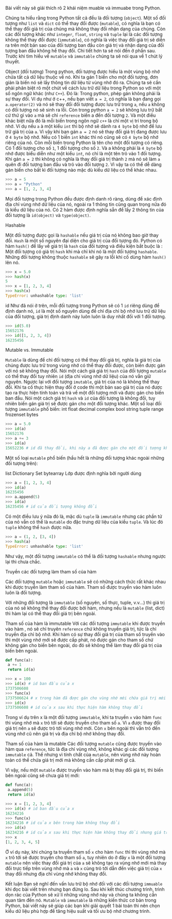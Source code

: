 Bài viết này sẽ giải thích rõ 2 khái niệm muable và immuabe trong Python.

Chúng ta hiểu rằng trong Python tất cả đều là đối tượng (`object`). Một số đối tượng như `list` và `dict` có thể thay đổi được (`mutable`), có nghĩa là bạn có thể thay đổi giá trị của chúng mà không thay đổi nhận dạng của chúng. 
Còn các đối tượng khác như `integer`, `float`, `string` và `tuple` lại là các đối tượng không thể thay đổi được (`immutable`), có nghĩa là việc thay đổi giá trị sẽ diễn ra trên một bản sao của đối tượng ban đầu còn giá trị và nhận dạng của đối tượng ban đầu không hề thay đổi. Chi tiết hơn ta sẽ nói đến ở phần sau.
Trước khi tìm hiểu về `mutable` và `immutable` chúng ta sẽ nói qua về 1 chút lý thuyết.

Object (đối tượng) 
Trong python, đối tượng được hiểu là một vùng bộ nhớ chứa tất cả dữ liệu thuộc về nó. Khi ta gán 1 biến cho một đối tượng, đơn giản là biến nó sẽ lấy thông tin dữ liệu từ vùng nhớ đó ra. 
Chúng ta sẽ cần phải phân biệt rõ một chút về cách lưu trữ dữ liệu trong Python so với một số ngôn ngữ khác (như `C++`). Đó là:
Trong python, phép gán không phải là sự thay đổi. Ví dụ như ở c++, nếu bạn viết `a = 2`, có nghĩa là bạn đang gọi `a.operator(2)` và nó sẽ thay đổi đối tượng được lưu trữ trong `a`, nếu `a` không có đối tượng nó sẽ sinh ra lỗi. Còn trong python `a = 2` sẽ không lưu trữ bất cứ thứ gì vào `a` mà sẽ chỉ `reference` biến a đến đối tượng `2`.
Và một điều khác biệt nữa đó là mỗi biến trong ngôn ngữ `c++` là chỉ một vị trí trong bộ nhớ. Ví dụ nếu `a` à một kiểu `int` thì bộ nhớ sẽ dành ra `4 byte` bộ nhớ để lưu trữ giá trị của `a`. Vì vậy khi bạn gán `a = 2` nó sẽ thay đổi giá trị đang được lưu ở `4 byte` bộ nhớ. Nếu có 1 biến `int` khác thì nó cũng sẽ có `4 byte` bộ nhớ riêng của nó.
Còn mỗi biến trong Python là tên cho một đối tượng có riêng. Có 1 đối tượng cho số `1`, 1 đối tượng cho số `2`.
Và a không phải là `4 byte` bộ nhớ được biểu diễn như một kiểu `int`, nó chỉ là một tên trỏ vào 1 đối tượng. Khi gán `a = 2` thì không có nghĩa là thay đổi giá trị thành `2` mà nó sẽ làm `a` quên đi đối tượng ban đầu và trỏ vào đối tượng `2`.
Vì vậy ta có thể dễ dàng gán biến cho bất kì đối tượng nào mặc dù kiểu dữ liệu có thể khác nhau.
```py
>>> a = 5
>>> a = "Python"
>>> a = [1, 2, 3, 4]
```
Mọi đối tượng trong Python đều được định danh rõ ràng, dùng để xác định địa chỉ vùng nhớ dữ liệu của nó, ngoài ra 1 thông tin cũng quan trọng nữa đó là kiểu dữ liệu của nó. 
Có 2 hàm được định nghĩa sẵn để lấy 2 thông tin của đối tượng là `id(object)` và `type(object)`.

Hashable

Một đối tượng được gọi là `hashable` nếu giá trị của nó không bao giờ thay đổi. `Hash` là một số nguyên đại diện cho giá trị của đối tượng đó. 
Python có hàm `hash()` để lấy về giá trị là `hash` của đối tượng và điều kiện bắt buộc là : Một đối tượng có giá trị `hash` khi mà chỉ khi nó là một đối tượng `hashable`. Những đối tượng không thuộc `hashable` sẽ gây ra lỗi khi cố dùng hàm `hash()` lên nó.
```py
>>> x = 5.0
>>> hash(x)
5
>>> x = [1, 2, 3, 4]
>>> hash(x)
TypeError: unhashable type: 'list'
```
id
Như đã nói ở trên, mỗi đối tượng trong Python sẽ có 1 `id` riêng dùng để định danh nó, `id` là một số nguyên dùng để chỉ địa chỉ bộ nhớ lưu trữ dữ liệu của đối tượng, giá trị định danh này luôn luôn là duy nhất đối với 1 đối tượng.
```py
>>> id(5.0)
15652176
>>> id([1, 2, 3, 4])
16235456
```
Mutable vs. Immutable

`Mutable` là dùng để chỉ đối tượng có thể thay đổi giá trị, nghĩa là giá trị của chúng được lưu trữ trong vùng nhớ có thể thay đổi được, còn biến được gán với nó sẽ không thay đổi. 
Nói một cách giá giá trị `hash` của đối tượng `mutable` có thể thay đổi tuy nhiên `id` (địa chỉ vùng nhớ dữ liệu) của nó vẫn giữ nguyên. 
Ngược lại với đối tượng `imutable`, giá trị của nó là không thể thay đổi. Khi ta cố thực hiện thay đổi ở code thì một bản sao giá trị của nó được tạo ra thực hiện tính toán và trả về một đối tượng mới và được gán cho biến ban đầu.
Nói một cách giá trị `hash` và `id` của đối tượng là không đổi, tuy nhiên biến gán giá trị sẽ được gán cho một đối tượng khác. 
Một số loại đối tượng `immutable` phổ biến:
int
float
decimal
complex
bool
string
tuple
range
frozenset
bytes
```py
>>> a = 5.0
>>> id(a)
15652176
>>> a += 3
>>> id(a)
15652236 # id đã thay đổi, khi này a đã được gán cho một đối tượng khác
```
Một số loại `mutable` phổ biến (hầu hết là những đối tượng khác ngoài những đối tượng trên):

list
Dictionary
Set
bytearray
Lớp được định nghĩa bởi người dùng
```py
>>> a = [1, 2, 3, 4]
>>> id(a)
16235456
>>> a.append(5)
>>> id(a)
16235456 # id của đối tượng không đổi
```
Có một điều lưu ý nữa đó là, mặc dù `tuple` là `immutable` nhưng các phần tử của nó vẫn có thể là `mutable` do đặc trưng dữ liệu của kiểu `tuple`. Và lúc đó `tuple` không thể `hash` được nữa.
```py
>>> a = (1, 2, [3, 4])
>>> hash(a)
TypeError: unhashable type: 'list'
```
Như vậy, một đối tượng `immutable` có thể là đối tượng `hashable` nhưng ngược lại thì chưa chắc.

Truyền các đối tượng làm tham số của hàm

Các đối tượng `mutable` hoặc `immutable` sẽ có những cách thức rất khác nhau khi được truyền làm tham số của hàm. Tham số được truyền vào hàm luôn luôn là đối tượng. 

Với những đối tượng là `immutable` (số nguyên, số thực, tuple, v.v...) thì giá trị của nó sẽ không thể thay đổi được bởi hàm, nhưng nếu là `mutable` (list, dict) thì hàm lại có thể thay đổi giá trị bên ngoài.

Tham số của hàm là immutable 
Với các đối tượng `immutable` khi được truyền vào hàm , nó sẽ chỉ truyên `reference` chứ không truyền giá trị, tức là chỉ truyền địa chỉ bộ nhớ. 
Khi hàm có sự thay đổi giá trị của tham số truyền vào thì một vùng nhớ mới sẽ được cấp phát, nó được gán cho tham số chứ không gán cho biến bên ngoài, do đó sẽ không thể làm thay đổi giá trị của biến bên ngoài.
```py
def func(a):
 a += 1
 return id(a)

>>> x = 100
>>> id(x) # id ban đầu của x
1737506608
>>> func(x)
1737506624 # x trong hàm đã được gán cho vùng nhớ mới chứa giá trị mới
>>> id(x)
1737506608 # id của x sau khi thực hiện hàm không thay đổi
```
Trong ví dụ trên x là một đối tượng `immutable`, khi ta truyền `x` vào hàm `func` thì vùng nhớ mà `x` trỏ tới sẽ được truyền cho tham số `a`. Vì `a` được thay đổi giá trị nên `a` sẽ được trỏ tới vùng nhớ mới. Còn `x` bên ngoài thì vẫn trỏ đến vùng nhớ cũ nên giá trị và địa chỉ bộ nhớ không thay đổi.

Tham số của hàm là mutable 
Các đối tượng `mutable` cũng được truyền vào hàm qua `reference`, tức là địa chỉ vùng nhớ, không khác gì các đối tượng `immutable` cả. Thế nhưng vì tính chất của `mutable`, nên vùng nhớ này hoàn toàn có thể chứa giá trị mới mà không cần cấp phát mới gì cả. 

Vì vậy, nếu một `mutable` được truyền vào hàm mà bị thay đổi giá trị, thì biến bên ngoài cũng sẽ chưa giá trị mới:
```py
def func(a):
 a.append(5)
 return id(a)

>>> x = [1, 2, 3, 4]
>>> id(x) # id ban đầu của x
16234216
>>> func(x)
16234216 # id của x bên trong hàm không thay đổi
>>> id(x)
16234216 # id của x sau khi thực hiện hàm không thay đổi nhưng giá trị thay đổi
>>> x
[1, 2, 3, 4, 5]
```
Ở ví dụ này, khi chúng ta truyền tham số `x` cho hàm `func` thì thì vùng nhớ mà `x` trỏ tới sẽ được truyền cho tham số `a`, tuy nhiên do ở đây `x` là một đối tượng `mutable` nên việc thay đổi giá trị của `a` sẽ không tạo ra vùng nhớ mới mà thay đổi trực tiếp trên vùng nhớ mà `a` và `x` cùng trỏ tới dẫn đến việc giá trị của `x` thay đổi nhưng địa chỉ vùng nhớ không thay đổi.

Kết luận 
Bạn sẽ nghĩ đến vấn lưu trữ bộ nhớ đối với các đối tượng `immuable` khi đọc bài viết trên nhưng bạn đừng lo. Sau khi kết thúc chương trình, trình dọn rác của Python sẽ xử lí những vùng nhớ này và chúng ta không cần quan tâm đến nó. 
`Mutable` và `immutable` là những kiến thức cơ bản trong Python, bài viết này sẽ giúp các bạn khi giải quyết 1 bài toán thì nên chọn kiểu dữ liệu phù hợp để tăng hiệu suất và tối ưu bộ nhớ chương trình.
